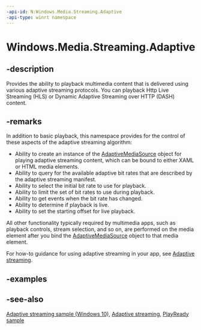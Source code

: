 ```yaml
---
-api-id: N:Windows.Media.Streaming.Adaptive
-api-type: winrt namespace
---
```


# Windows.Media.Streaming.Adaptive

## -description

Provides the ability to playback multimedia content that is delivered using various adaptive streaming protocols. You can playback Http Live Streaming (HLS) or Dynamic Adaptive Streaming over HTTP (DASH) content.

## -remarks

In addition to basic playback, this namespace provides for the control of these aspects of the adaptive streaming algorithm:

+ Ability to create an instance of the [AdaptiveMediaSource](adaptivemediasource.md) object for playing adaptive streaming content, which can be bound to either XAML or HTML media elements.
+ Ability to query for the available adaptive bit rates that are described by the adaptive streaming manifest.
+ Ability to select the initial bit rate to use for playback.
+ Ability to limit the set of bit rates to use during playback.
+ Ability to get events when the bit rate has changed.
+ Ability to determine if playback is live.
+ Ability to set the starting offset for live playback.

All other functionality typically required by multimedia apps, such as playback controls, stream selection, and so on, are performed on the media element after you bind the [AdaptiveMediaSource](adaptivemediasource.md) object to that media element.

For how-to guidance for using adaptive streaming in your app, see [Adaptive streaming](https://docs.microsoft.com/windows/uwp/audio-video-camera/adaptive-streaming).

## -examples

## -see-also

[Adaptive streaming sample (Windows 10)](https://github.com/Microsoft/Windows-universal-samples/tree/master/Samples/AdaptiveStreaming), [Adaptive streaming](https://docs.microsoft.com/windows/uwp/audio-video-camera/adaptive-streaming), [PlayReady sample](https://github.com/Microsoft/Windows-universal-samples/tree/master/Samples/PlayReady)
